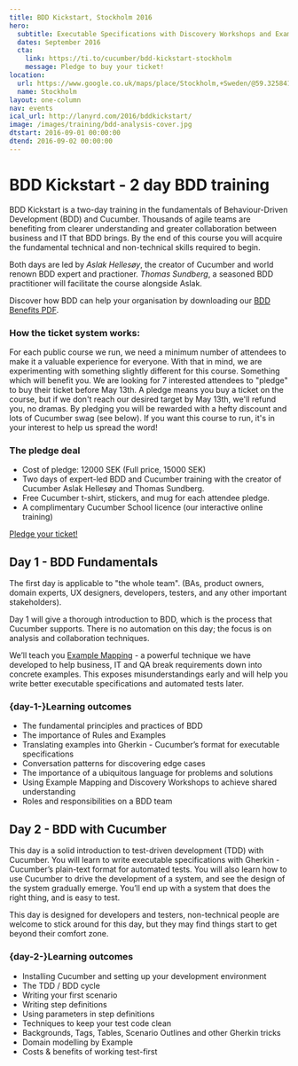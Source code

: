 ```yaml
---
title: BDD Kickstart, Stockholm 2016
hero:
  subtitle: Executable Specifications with Discovery Workshops and Example Mapping
  dates: September 2016
  cta:
    link: https://ti.to/cucumber/bdd-kickstart-stockholm
    message: Pledge to buy your ticket!
location:
  url: https://www.google.co.uk/maps/place/Stockholm,+Sweden/@59.3258414,17.707373,10z/data=!3m1!4b1!4m2!3m1!1s0x465f763119640bcb:0xa80d27d3679d7766
  name: Stockholm
layout: one-column
nav: events
ical_url: http://lanyrd.com/2016/bddkickstart/
image: /images/training/bdd-analysis-cover.jpg
dtstart: 2016-09-01 00:00:00
dtend: 2016-09-02 00:00:00
---
```

# BDD Kickstart - 2 day BDD training

BDD Kickstart is a two-day training in the fundamentals of Behaviour-Driven Development (BDD) and Cucumber. Thousands of agile teams are benefiting from clearer understanding and greater collaboration between business and IT that BDD brings. By the end of this course you will acquire the fundamental technical and non-technical skills required to begin.

Both days are led by *Aslak Hellesøy*, the creator of Cucumber and world renown BDD expert and practioner. *Thomas Sundberg*, a seasoned BDD practitioner will facilitate the course alongside Aslak. 

Discover how BDD can help your organisation by downloading our [BDD Benefits PDF](https://cucumber.io/bdd-benefits.pdf).

### How the ticket system works:

For each public course we run, we need a minimum number of attendees to make it a valuable experience for everyone. With that in mind, we are experimenting with something slightly different for this course. Something which will benefit you. We are looking for 7 interested attendees to "pledge" to buy their ticket before May 13th. A pledge means you buy a ticket on the course, but if we don't reach our desired target by May 13th, we'll refund you, no dramas. By pledging you will be rewarded with a hefty discount and lots of Cucumber swag (see below). 
If you want this course to run, it's in your interest to help us spread the word!

### The pledge deal

 - Cost of pledge: 12000 SEK (Full price, 15000 SEK)
 - Two days of expert-led BDD and Cucumber training with the creator of Cucumber Aslak Hellesøy and Thomas Sundberg. 
 - Free Cucumber t-shirt, stickers, and mug for each attendee pledge.
 - A complimentary Cucumber School licence (our interactive online training)

<p class="text-center">
    <a class="btn-brand-blue" href="https://ti.to/cucumber/bdd-kickstart-stockholm">Pledge your ticket!</a>
</p>

## Day 1 - BDD Fundamentals

The first day is applicable to "the whole team".  (BAs, product owners, domain experts, UX designers, developers, testers, and any other important stakeholders).

Day 1 will give a thorough introduction to BDD, which is the process that Cucumber supports. There is no automation on this day; the focus is on analysis and collaboration techniques.

We’ll teach you [Example Mapping](https://cucumber.io/blog/2015/12/08/example-mapping-introduction) - a powerful technique we have developed to help business, IT and QA break requirements down into concrete examples. This exposes misunderstandings early and will help you write better executable specifications and automated tests later.

### {day-1-}Learning outcomes

* The fundamental principles and practices of BDD
* The importance of Rules and Examples
* Translating examples into Gherkin - Cucumber’s format for executable specifications
* Conversation patterns for discovering edge cases
* The importance of a ubiquitous language for problems and solutions
* Using Example Mapping and Discovery Workshops to achieve shared understanding
* Roles and responsibilities on a BDD team


## Day 2 - BDD with Cucumber

This day is a solid introduction to test-driven development (TDD) with Cucumber. You will learn to write executable specifications with Gherkin - Cucumber’s plain-text format for automated tests. You will also learn how to use Cucumber to drive the development of a system, and see the design of the system gradually emerge. You’ll end up with a system that does the right thing, and is easy to test.

This day is designed for developers and testers, non-technical people are welcome to stick around for this day, but they may find things start to get beyond their comfort zone.

### {day-2-}Learning outcomes
* Installing Cucumber and setting up your development environment
* The TDD / BDD cycle
* Writing your first scenario
* Writing step definitions
* Using parameters in step definitions
* Techniques to keep your test code clean
* Backgrounds, Tags, Tables, Scenario Outlines and other Gherkin tricks
* Domain modelling by Example
* Costs & benefits of working test-first
